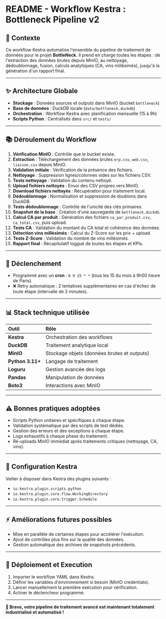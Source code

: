 # README - Workflow Kestra : Bottleneck Pipeline v2

## 🌟 Contexte

Ce workflow Kestra automatise l'ensemble du pipeline de traitement de données pour le projet **BottleNeck**.
Il prend en charge toutes les étapes : de l'extraction des données brutes depuis MinIO, au nettoyage, dédoublonnage, fusion, calculs analytiques (CA, vins millésimés), jusqu'à la génération d'un rapport final.

---

## ✨ Architecture Globale

- **Stockage** : Données sources et outputs dans MinIO (bucket `bottleneck`)
- **Base de données** : DuckDB locale (`data/bottleneck.duckdb`)
- **Orchestration** : Workflow Kestra avec planification mensuelle (15 à 9h)
- **Scripts Python** : Centralisés dans `src/` et `tests/`

---

## 📚 Déroulement du Workflow

1. **Vérification MinIO** : Contrôle que le bucket existe.
2. **Extraction** : Téléchargement des données brutes `erp.csv`, `web.csv`, `liaison.csv` depuis MinIO.
3. **Validation initiale** : Vérification de la présence des fichiers.
4. **Nettoyage** : Suppression lignes/colonnes vides sur les fichiers CSV.
5. **Tests nettoyage** : Validation du contenu nettoyé.
6. **Upload fichiers nettoyés** : Envoi des CSV propres vers MinIO.
7. **Download fichiers nettoyés** : Récupération pour traitement local.
8. **Dédoublonnage** : Normalisation et suppression de doublons dans DuckDB.
9. **Tests dédoublonnage** : Contrôle de l'unicité des clés primaires.
10. **Snapshot de la base** : Création d'une sauvegarde de `bottleneck.duckdb`.
11. **Calcul CA par produit** : Génération des fichiers `ca_par_produit.csv`, `ca_total.csv`, puis upload.
12. **Tests CA** : Validation du montant du CA total et cohérence des données.
13. **Détection vins millésimés** : Calcul du Z-Score sur les prix + upload.
14. **Tests Z-Score** : Validation du nombre de vins millésimés.
15. **Rapport final** : Récapitulatif loggué de toutes les étapes et KPIs.

---

## 🔄 Déclenchement

- Programmé avec un **cron** : `0 9 15 * *` (tous les 15 du mois à 9h00 heure de Paris).
- ❌ Retry automatique : 2 tentatives supplémentaires en cas d'échec de toute étape (intervalle de 2 minutes).

---

## 📊 Stack technique utilisée

| Outil | Rôle |
|:------|:-----|
| **Kestra** | Orchestration des workflows |
| **DuckDB** | Traitement analytique local |
| **MinIO** | Stockage objets (données brutes et outputs) |
| **Python 3.11+** | Langage de traitement |
| **Loguru** | Gestion avancée des logs |
| **Pandas** | Manipulation de données |
| **Boto3** | Interactions avec MinIO |

---

## ⚠️ Bonnes pratiques adoptées

- Scripts Python unitaires et spécifiques à chaque étape.
- Validation systématique par des scripts de test dédiés.
- Gestion des erreurs et des exceptions à chaque étape.
- Logs exhaustifs à chaque phase du traitement.
- Ré-uploads MinIO immédiat après traitements critiques (nettoyage, CA, vins).

---

## 🔧 Configuration Kestra

Veiller à disposer dans Kestra des plugins suivants :
- `io.kestra.plugin.scripts.python`
- `io.kestra.plugin.core.flow.WorkingDirectory`
- `io.kestra.plugin.core.trigger.Schedule`

---

## ⚡ Améliorations futures possibles

- Mise en parallèle de certaines étapes pour accélérer l'exécution.
- Ajout de contrôles plus fins sur la qualité des données.
- Gestion automatique des archives de snapshots précédents.

---

## 🚀 Déploiement et Execution

1. Importer le workflow YAML dans Kestra.
2. Définir les variables d'environnement si besoin (MinIO credentials).
3. Lancer manuellement la première exécution pour vérification.
4. Activer le déclencheur programmé.

---

**👋 Bravo, votre pipeline de traitement avancé est maintenant totalement industrialisé et automatisé !**

